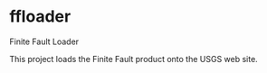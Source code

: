 ffloader
========

Finite Fault Loader

This project loads the Finite Fault product onto the USGS web site.
